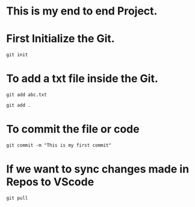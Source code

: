 # This is my end to end Project.

# First Initialize the Git.

```
git init
```
# To add a txt file inside the Git.
```
git add abc.txt

git add .
``` 
# To commit the file or code 
```
git commit -m "This is my first commit"
```

# If we want to sync changes made in Repos to VScode
```
git pull
```